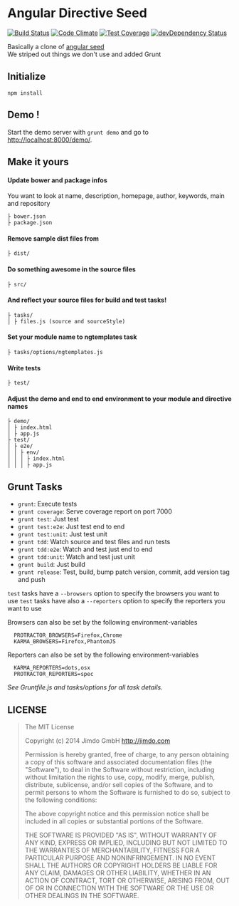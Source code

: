 Angular Directive Seed
======================

[![Build Status](https://travis-ci.org/Jimdo/angular-directive-seed.png)](https://travis-ci.org/Jimdo/angular-directive-seed)
[![Code Climate](https://codeclimate.com/github/Jimdo/angular-directive-seed/badges/gpa.svg)](https://codeclimate.com/github/Jimdo/angular-directive-seed)
[![Test Coverage](https://codeclimate.com/github/Jimdo/angular-directive-seed/badges/coverage.svg)](https://codeclimate.com/github/Jimdo/angular-directive-seed/coverage)
[![devDependency Status](https://david-dm.org/Jimdo/angular-directive-seed/dev-status.svg)](https://david-dm.org/Jimdo/angular-directive-seed#info=devDependencies)

Basically a clone of [angular seed](https://github.com/angular/angular-seed)  
We striped out things we don't use and added Grunt


Initialize
----------

	npm install


Demo !
------

Start the demo server with `grunt demo` and go to [http://localhost:8000/demo/](http://localhost:8000/demo/).


Make it yours
-------------

#### Update bower and package infos

You want to look at name, description, homepage, author, keywords, main and repository

	├ bower.json
	├ package.json


#### Remove sample dist files from

	├ dist/


#### Do something awesome in the source files

	├ src/


#### And reflect your source files for build and test tasks!

	├ tasks/
	│ ├ files.js (source and sourceStyle)


#### Set your module name to ngtemplates task

	├ tasks/options/ngtemplates.js


#### Write tests

	├ test/


#### Adjust the demo and end to end environment to your module and directive names

	├ demo/
	│ ├ index.html
	│ ├ app.js
	├ test/
	│ ├ e2e/
	│ │ ├ env/
	│ │	│ ├ index.html
	│ │ │ ├ app.js


Grunt Tasks
-----------

 * `grunt`: Execute tests
 * `grunt coverage`: Serve coverage report on port 7000
 * `grunt test`: Just test
 * `grunt test:e2e`: Just test end to end
 * `grunt test:unit`: Just test unit
 * `grunt tdd`: Watch source and test files and run tests
 * `grunt tdd:e2e`: Watch and test just end to end
 * `grunt tdd:unit`: Watch and test just unit
 * `grunt build`: Just build
 * `grunt release`: Test, build, bump patch version, commit, add version tag and push

 `test` tasks have a `--browsers` option to specify the browsers you want to use
 `test` tasks have also a `--reporters` option to specify the reporters you want to use

 Browsers can also be set by the following environment-variables
 ```
   PROTRACTOR_BROWSERS=Firefox,Chrome
   KARMA_BROWSERS=Firefox,PhantomJS
 ```

 Reporters can also be set by the following environment-variables
 ```
   KARMA_REPORTERS=dots,osx
   PROTRACTOR_REPORTERS=spec
 ```

_See Gruntfile.js and tasks/options for all task details._


LICENSE
-------

> The MIT License
> 
> Copyright (c) 2014 Jimdo GmbH http://jimdo.com
> 
> Permission is hereby granted, free of charge, to any person obtaining a copy
> of this software and associated documentation files (the "Software"), to deal
> in the Software without restriction, including without limitation the rights
> to use, copy, modify, merge, publish, distribute, sublicense, and/or sell
> copies of the Software, and to permit persons to whom the Software is
> furnished to do so, subject to the following conditions:
> 
> The above copyright notice and this permission notice shall be included in
> all copies or substantial portions of the Software.
> 
> THE SOFTWARE IS PROVIDED "AS IS", WITHOUT WARRANTY OF ANY KIND, EXPRESS OR
> IMPLIED, INCLUDING BUT NOT LIMITED TO THE WARRANTIES OF MERCHANTABILITY,
> FITNESS FOR A PARTICULAR PURPOSE AND NONINFRINGEMENT. IN NO EVENT SHALL THE
> AUTHORS OR COPYRIGHT HOLDERS BE LIABLE FOR ANY CLAIM, DAMAGES OR OTHER
> LIABILITY, WHETHER IN AN ACTION OF CONTRACT, TORT OR OTHERWISE, ARISING FROM,
> OUT OF OR IN CONNECTION WITH THE SOFTWARE OR THE USE OR OTHER DEALINGS IN
> THE SOFTWARE.

